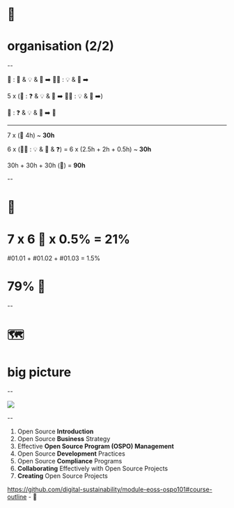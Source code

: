 # 🧱
# organisation (2/2)

--

🤝 : 🧱 & 💡 & 💪 ➡️ 🧑‍🎓 : 💡 & 💪 ➡️

5 x (🤝 : ❓ & 💡 & 💪 ➡️ 🧑‍🎓 : 💡 & 💪 ➡️)

🤝 : ❓ & 💡 & 💪 ➡️ 💯

___

7 x (🤝 4h) ~ **30h**

6 x (🧑‍🎓 : 💡 & 💪 & ❓) = 6 x (2.5h + 2h + 0.5h) ~ **30h**

30h + 30h + 30h (💯) = **90h** 

--

# 💯
# 7 x 6 💪 x 0.5% = 21%

#01.01 + #01.02 + #01.03 = 1.5%

# 79% 📕

--

# 🗺️
# big picture

--

![](https://github.com/digital-sustainability/module-eoss-ospo101/raw/main/ospo101.svg)

--

1. Open Source **Introduction**
2. Open Source **Business** Strategy
3. Effective **Open Source Program (OSPO) Management**
4. Open Source **Development** Practices
5. Open Source **Compliance** Programs
6. **Collaborating** Effectively with Open Source Projects
7. **Creating** Open Source Projects

https://github.com/digital-sustainability/module-eoss-ospo101#course-outline - 🦮